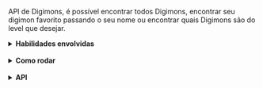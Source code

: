 API de Digimons, é possível encontrar todos Digimons, encontrar seu digimon favorito passando o seu nome ou encontrar quais Digimons são do level que desejar.

<details>
<summary><strong>Habilidades envolvidas</strong></summary>
  - Node <br />
  - Javascript<br />
  - Express<br />
  - Sequelize<br />
  - Docker e Docker-compose<br />
  - Postgres<br />
  - Axios

</details>
<br />
<details>
<summary><strong>Como rodar</strong></summary>
  - Na raiz do projeto rode o comando `docker-compose up` para criar seu docker-compose, esse container possui o postgres com as variaveis já definidas. Caso não queira utilizar Docker, as variaveis para conexão com o banco de dados estão no arquivo ./Backend/src/database/config/database.js<br />
  - Com o Docker-compose criado, na pasta ./Backend rode o comando `npm install` para instalar todas as dependencias e `npm run db:reset` para criar o banco, criar as tabelas e popular o banco de dados.<br />
  - Com o banco de dados já criado rode o comando `npm run dev` para startar a API, irá aparecer a menssagem "API escutando a rota http://localhost:3001" no console caso tudo tenha ocorrido como o esperado.
</details>
<br />
<details>
<summary><strong>API</strong></summary></br>

**`GET /`**
 - Use o endpoint `GET /` para testar a api (Ela não passa por nenhuma validação e não se conecta com o banco), em caso de sucesso retorna:
```json
{
	"message": "API funcionando"
}
```

**`GET /digimons`**
 - Retorna todos os digimons do banco.
```json
[
  {
		"id": 1,
		"name": "Koromon",
		"img": "https://digimon.shadowsmith.com/img/koromon.jpg",
		"level": "In Training"
	},
	{
		"id": 2,
		"name": "Tsunomon",
		"img": "https://digimon.shadowsmith.com/img/tsunomon.jpg",
		"level": "In Training"
	},
	{
		"id": 3,
		"name": "Yokomon",
		"img": "https://digimon.shadowsmith.com/img/yokomon.jpg",
		"level": "In Training"
	}...
]
```

**`GET /digimons/name/:name`**
 - Retorna os Digimons com esse nome. (Essa Query desconsidera letras HIGHER e LOWER e retorna também os digimons que incluirem o "name" passado)
 - No exemplo pesquisei "Agumon" e o retorno foi o seguinte:
```json
[
  {
		"id": 8,
		"name": "Agumon",
		"img": "https://digimon.shadowsmith.com/img/agumon.jpg",
		"level": "Rookie"
	},
	{
		"id": 48,
		"name": "Pagumon",
		"img": "https://digimon.shadowsmith.com/img/pagumon.jpg",
		"level": "In Training"
	},
	{
		"id": 148,
		"name": "SnowAgumon",
		"img": "https://digimon.shadowsmith.com/img/snowagumon.jpg",
		"level": "Rookie"
	}
]
```

**`GET /digimons/level/:level`**
 - Retorna os Digimons que estão nesse level.
```json
[
  {
		"id": 89,
		"name": "VenomMyotismon",
		"img": "https://digimon.shadowsmith.com/img/venommyotismon.jpg",
		"level": "Mega"
	},
	{
		"id": 90,
		"name": "WarGreymon",
		"img": "https://digimon.shadowsmith.com/img/wargreymon.jpg",
		"level": "Mega"
	},
	{
		"id": 91,
		"name": "MetalGarurumon",
		"img": "https://digimon.shadowsmith.com/img/metalgarurumon.jpg",
		"level": "Mega"
	}...
]
```

**`POST /digimons`**
 - Cria um novo digimon no banco de dados.
 - Você precisa passar o seguinte payload no body da requisição
 ```json
	{
		"name": "Koromon",
		"img": "https://digimon.shadowsmith.com/img/koromon.jpg",
		"level": "In Training"
	}
```
 - Em caso de sucesso retorna o digimon criado e o código 200
```json
	{
		"id": 218,
		"name": "Koromon",
		"img": "https://digimon.shadowsmith.com/img/koromon.jpg",
		"level": "In Training"
	}

```

**`PUT /digimons/:id`**
 - Atualiza um digimon já existente no banco de dados.
 - Você precisa passar o seguinte payload no body da requisição:
 ```json
	{
		"name": "Koromon",
		"img": "https://digimon.shadowsmith.com/img/koromon.jpg",
		"level": "In Training"
	}
```
 - Em caso de sucesso retorna a seguinte resposta com o código 200
```json
	{
		"id": 20,
		"name": "Koromon22",
		"img": "https://digimon.shadowsmith.com/img/koromon.jpg",
		"level": "In Training"
	}

```

**`DELETE /digimons/:id`**
 - Deleta um digimon do banco de dados.
 - Em caso de sucesso retorna a seguinte resposta com o código 200
```json
	{
		"success": true,
		"message": "Digimon excluído com sucesso"
	}

```

</details>
